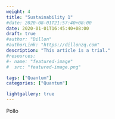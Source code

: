 ```yaml
---
weight: 4
title: "Sustainability 1"
#date: 2020-08-01T21:57:40+08:00
date: 2020-01-01T16:45:40+08:00
draft: true
#author: "Dillon"
#authorLink: "https://dillonzq.com"
description: "This article is a trial."
#resources:
#- name: "featured-image"
#  src: "featured-image.png"

tags: ["Quantum"]
categories: ["Quantum"]

lightgallery: true
---
```


Pollo
